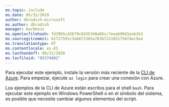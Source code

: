 ```yaml
---
ms.topic: include
ms.date: 05/31/2019
author: dbradish-microsoft
ms.author: dbradish
manager: barbkess
ms.openlocfilehash: fd3965c42679c8435348a66cc7eeab90d1eeb1b3
ms.sourcegitcommit: 62717591c3ab871365a783b7221851758f4ec9a4
ms.translationtype: HT
ms.contentlocale: es-ES
ms.lasthandoff: 08/22/2020
ms.locfileid: "85374682"
---
```

Para ejecutar este ejemplo, instale la versión más reciente de la [CLI de Azure](/cli/azure/install-azure-cli). Para empezar, ejecute `az login` para crear una conexión con Azure.

Los ejemplos de la CLI de Azure están escritos para el shell `bash`. Para ejecutar este ejemplo en Windows PowerShell o en el símbolo del sistema, es posible que necesite cambiar algunos elementos del script.

